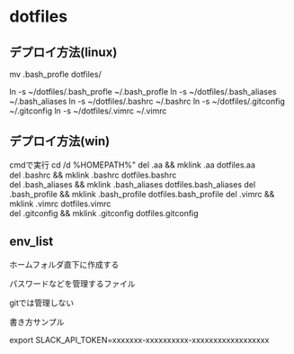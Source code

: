 # dotfiles

## デプロイ方法(linux)
mv .bash_profle dotfiles/

ln -s ~/dotfiles/.bash_profle   ~/.bash_profle
ln -s ~/dotfiles/.bash_aliases  ~/.bash_aliases
ln -s ~/dotfiles/.bashrc        ~/.bashrc
ln -s ~/dotfiles/.gitconfig     ~/.gitconfig
ln -s ~/dotfiles/.vimrc         ~/.vimrc


## デプロイ方法(win)
cmdで実行
cd /d %HOMEPATH%"
del .aa           && mklink .aa           dotfiles\.aa      
del .bashrc       && mklink .bashrc       dotfiles\.bashrc      
del .bash_aliases && mklink .bash_aliases dotfiles\.bash_aliases
del .bash_profile && mklink .bash_profile dotfiles\.bash_profile
del .vimrc        && mklink .vimrc        dotfiles\.vimrc       
del .gitconfig    && mklink .gitconfig    dotfiles\.gitconfig   

## env_list
ホームフォルダ直下に作成する

パスワードなどを管理するファイル

gitでは管理しない

書き方サンプル

export SLACK_API_TOKEN=xxxxxxx-xxxxxxxxxx-xxxxxxxxxxxxxxxxxx


